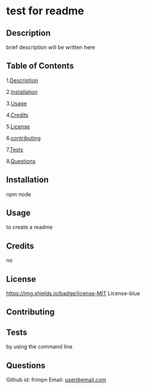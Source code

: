 # test for readme

  ## Description
  brief description will be written here

  ## Table of Contents

  1.[Description](#description)

  2.[Installation](#installation)

  3.[Usage](#usage)

  4.[Credits](#credits)

  5.[License](#license)

  6.[contributing](#contributing)

  7.[Tests](#tests)
  
  8.[Questions](#questions)


## Installation

npm node

## Usage

to create a readme

## Credits

no

## License

https://img.shields.io/badge/license-MIT License-blue




## Contributing



## Tests

by using the command line

## Questions

Github id: frimpn
Email: user@email.com


